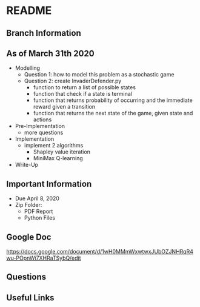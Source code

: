 # README

## Branch Information

## As of March 31th 2020
- Modelling
    - Question 1: how to model this problem as a stochastic game
    - Question 2: create InvaderDefender.py
        - function to return a list of possible states
        - function that check if a state is terminal
        - function that returns probability of occurring and the immediate reward given a transition
        - function that returns the next state of the game, given state and actions
- Pre-Implementation
    - more questions
- Implementation
    - implement 2 algorithms
        - Shapley value iteration
        - MiniMax Q-learning
- Write-Up

## Important Information
- Due April 8, 2020
- Zip Folder:
    - PDF Report
    - Python Files

## Google Doc

https://docs.google.com/document/d/1wH0MMmWxwtwxJUbOZJNHRqR4wu-POpnWi7XHRaTSybQ/edit

## Questions


## Useful Links

